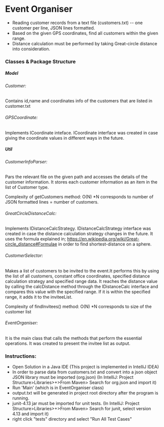 # Event Organiser
- Reading customer records from a text file (customers.txt) -- one customer per line, JSON lines formatted.
- Based on the given GPS coordinates, find all customers within the given range.
- Distance calculation must be performed by taking Great-circle distance into consideration.


### Classes & Package Structure

##### Model
###### Customer:
Contains id,name and coordinates info of the customers that are listed in customer.txt
###### GPSCoordinate: 
Implements ICoordinate inteface. ICoordinate interface was created in case giving the coordinate values in different ways in the future.

##### Util
###### CustomerInfoParser: 
Pars the relevant file on the given path and accesses the details of the customer information. It stores each customer information as an item in the list of Customer type.

Complexity of getCustomers method: O(N)
*N corresponds to number of JSON formatted lines = number of customers.

###### GreatCircleDistanceCalc:
Implements IDistanceCalcStrategy. IDistanceCalcStrategy interface was created in case the distance calculation strategy changes in the future. It uses the formula explained in; https://en.wikipedia.org/wiki/Great-circle_distance#Formulae in order to find shortest-distance on a sphere.

###### CustomerSelector:
Makes a list of customers to be invited to the event.It performs this by using the list of all customers, constant office coordinates, specified distance calculation strategy and specified range data.
It reaches the distance value by calling the calcDistance method through the IDistanceCalc interface and compares this value with the specified range.
If it is within the specified range, it adds it to the inviteeList.

Complexity of findInvitees() method: O(N)
*N corresponds to size of the customer list

###### EventOrganiser:
It is the main class that calls the methods that perform the essential operations. It was created to present the invitee list as output.

### Instructions:
* Open Solution in a Java IDE (This project is implemented in IntelliJ IDEA)
* In order to parse data from customers.txt and convert into a json object JSON library must be imported (org.json)
(In IntelliJ: Project Structure>Libraries>+>From Maven> Search for org.json and import it)
* Run 'Main' (which is in EventOrganiser class)
* output.txt will be generated in project root directory after the program is running. 
* junit-4.13 jar must be imported for unit tests. 
(In IntelliJ: Project Structure>Libraries>+>From Maven> Search for junit, select version 4.13 and import it)
* right click "tests" directory and select "Run All Test Cases"
